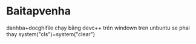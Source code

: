 # Baitapvenha
danhba+docghifile
chạy bằng devc++ trên windown 
tren unbuntu se phai thay system("cls")=system("clear")
